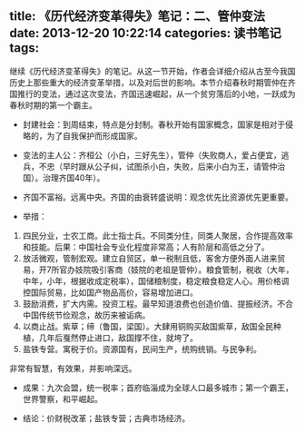 title: 《历代经济变革得失》笔记：二、管仲变法
date: 2013-12-20 10:22:14
categories: 读书笔记
tags:
---
继续《历代经济变革得失》的笔记。从这一节开始，作者会详细介绍从古至今我国历史上那些重大的经济变革举措，以及对后世的影响。本节介绍春秋时期管仲在齐国推行的变法，通过这次变法，齐国迅速崛起，从一个贫穷落后的小地，一跃成为春秋时期的第一个霸主。

* 封建社会：到周结束，特点是分封制。春秋开始有国家概念，国家是相对于侵略的，为了自我保护而形成国家。


* 变法的主人公：齐桓公（小白，三好先生），管仲（失败商人，爱占便宜，逃兵，不忠（早时跟从公子纠，试图杀小白，失败，后来小白为王，请管仲治国）。治理齐国40年）。

* 齐国不富裕。远离中央。齐国的由衰转盛说明：观念优先比资源优先更重要。

<!--more-->

* 举措：

 1. 四民分业，士农工商。此士指士兵。不同类分住，同类人聚居，合作提高效率和技能。后果：中国社会专业化程度非常高；人有阶层和高低之分了。
 2. 放活微观，管制宏观。建立自贸区，单一税制且低，客舍方便外面人进来贸易，开7所官办妓院吸引客商（妓院的老祖是管仲）。粮食管制，税收（大年，中年，小年，根据收成定税率），国储粮制度，稳定粮食稳定人心。用价格调控国际贸易，比如国产物品高价，容易增加进口。
 3. 鼓励消费，扩大内需。投资工程。最早知道浪费也创造价值、提振经济。不合中国传统节俭观念，故历来被诟病。
 4. 以商止战。紫草；缔（鲁国，梁国）。大肆用铜购买敌国紫草，敌国全民种植，几年后戛然停止进口，敌国撑不住，就垮了。
 5. 盐铁专营。寓税于价。资源国有，民间生产，统购统销。与民争利。

非常有智慧，有效果，并影响深远。

* 成果：九次会盟，统一税率；首府临淄成为全球人口最多城市；第一个霸王，世界警察，和平崛起。

* 结论：价财税改革；盐铁专营；古典市场经济。